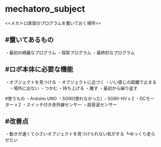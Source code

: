 # mechatoro_subject

<<メカトロ実習のプログラムを置いておく場所>>

#置いてあるもの
---
・最初の綺麗なプログラム
・探索プログラム
・最終的なプログラム

#ロボ本体に必要な機能
---
・オブジェクトを見つける
・オブジェクトに近づく
・いい感じの距離で止まる
　・場外に出ない
・つかむ
・持ち上げる
・離す
・最初から繰り返す

#使うもの
・Arduino UNO
・SG90(使わなかった)
・SG90-HV x 2
・DCモーター x 2
・スイッチ付き赤外線センサー
・超音波センサー

#改善点
---
・動きが速くて小さいオブジェクトを見つけられない気がする
  ┗ゆっくり走らせたい
